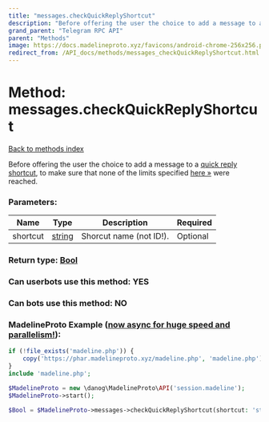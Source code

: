 ```yaml
---
title: "messages.checkQuickReplyShortcut"
description: "Before offering the user the choice to add a message to a [quick reply shortcut](https://core.telegram.org/api/business#quick-reply-shortcuts), to make sure that none of the limits specified [here »](https://core.telegram.org/api/business#quick-reply-shortcuts) were reached."
grand_parent: "Telegram RPC API"
parent: "Methods"
image: https://docs.madelineproto.xyz/favicons/android-chrome-256x256.png
redirect_from: /API_docs/methods/messages_checkQuickReplyShortcut.html
---
```

# Method: messages.checkQuickReplyShortcut
[Back to methods index](index.html)



Before offering the user the choice to add a message to a [quick reply shortcut](https://core.telegram.org/api/business#quick-reply-shortcuts), to make sure that none of the limits specified [here »](https://core.telegram.org/api/business#quick-reply-shortcuts) were reached.

### Parameters:

| Name     |    Type       | Description | Required |
|----------|---------------|-------------|----------|
|shortcut|[string](/API_docs/types/string.html) | Shorcut name (not ID!). | Optional|


### Return type: [Bool](/API_docs/types/Bool.html)

### Can userbots use this method: **YES**

### Can bots use this method: **NO**


### MadelineProto Example ([now async for huge speed and parallelism!](https://docs.madelineproto.xyz/docs/ASYNC.html)):


```php
if (!file_exists('madeline.php')) {
    copy('https://phar.madelineproto.xyz/madeline.php', 'madeline.php');
}
include 'madeline.php';

$MadelineProto = new \danog\MadelineProto\API('session.madeline');
$MadelineProto->start();

$Bool = $MadelineProto->messages->checkQuickReplyShortcut(shortcut: 'string', );
```

